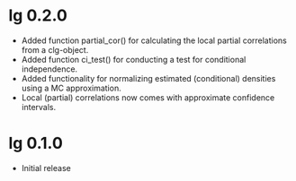 # lg 0.2.0 

   * Added function partial_cor() for calculating the local partial correlations
     from a clg-object.
   * Added function ci_test() for conducting a test for conditional 
     independence.
   * Added functionality for normalizing estimated (conditional) densities using
     a MC approximation.
   * Local (partial) correlations now comes with approximate confidence 
     intervals.

# lg 0.1.0 

   * Initial release

